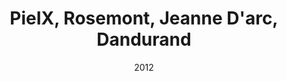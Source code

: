 ---
date: '2012'
title: PieIX, Rosemont, Jeanne D'arc, Dandurand
type: ruelle_verte
district: rosemont
position: { lng: -73.57274149151915, lat: 45.55995452839193 }
image: ./887433_899803576763562_7438956783590202616_o.jpg
credit: Arrondissement de Rosemont - La Petite-Patrie
creditlink: https://www.facebook.com/arrondissementRPP
---